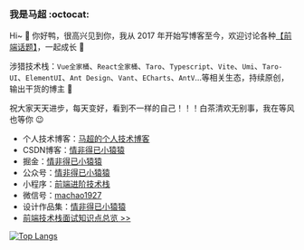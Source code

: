 ### 我是马超 :octocat:

Hi~ 👋 你好鸭，很高兴见到你，我从 2017 年开始写博客至今，欢迎讨论各种[【前端话题】](https://github.com/machao07/interview-questions)，一起成长 :two_men_holding_hands:

涉猎技术栈：`Vue全家桶`、`React全家桶`、`Taro`、`Typescript`、`Vite`、`Umi`、`Taro-UI`、`ElementUI`、`Ant Design`、`Vant`、`ECharts`、`AntV`...等相关生态，持续原创，输出干货的博主 :running:

祝大家天天进步，每天变好，看到不一样的自己！！！白茶清欢无别事，我在等风也等你 :wink: 

- 个人技术博客：[马超的个人技术博客](https://machao07.github.io/)
- CSDN博客：[情非得已小猿猿](https://blog.csdn.net/weixin_43924228)
- 掘金：[情非得已小猿猿](https://juejin.cn/user/1337486669527096)
- 公众号：[情非得已小猿猿](https://machao07.github.io/img/official_account.jpg)
- 小程序：[前端进阶技术栈](https://gd-hbimg.huaban.com/136c4cae752b6a8b6a5edaffc11efe0270753e79121a9-Dmnuxh)
- 微信号：[machao1927](https://machao07.github.io/img/wechat.jpg)
- 设计作品集：[情非得已小猿猿](https://machao07.zcool.com.cn/)
- [前端技术栈面试知识点总览 >>](https://github.com/machao07/interview-questions)

<!-- ![machao's GitHub stats](https://github-readme-stats.vercel.app/api?username=machao07&show_icons=true) -->
  
[![Top Langs](https://github-readme-stats.vercel.app/api/top-langs/?username=machao07&layout=compact&hide=html)](https://github.com/anuraghazra/github-readme-stats)
